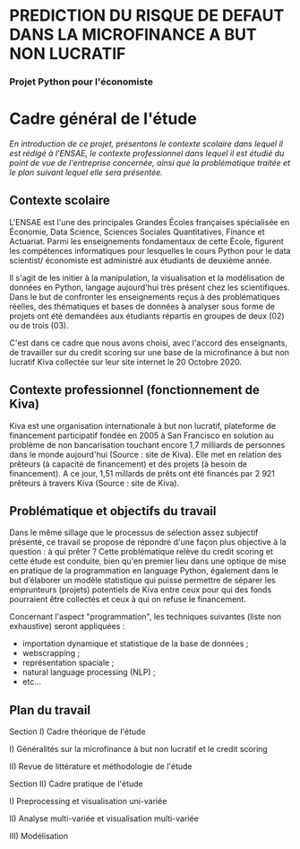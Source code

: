 # PREDICTION DU RISQUE DE DEFAUT DANS LA MICROFINANCE A BUT NON LUCRATIF


### Projet Python pour l'économiste

# Cadre général de l'étude 
*En introduction de ce projet, présentons le contexte scolaire dans lequel il est rédigé à l'ENSAE, le contexte professionnel dans lequel il est étudié du point de vue de l'entreprise concernée, ainsi que la problématique traitée et le plan suivant lequel elle sera présentée.*

## Contexte scolaire 
L'ENSAE est l'une des principales Grandes Écoles françaises spécialisée en Économie, Data Science, Sciences Sociales Quantitatives, Finance et Actuariat. Parmi les enseignements fondamentaux de cette École, figurent les compétences informatiques pour lesquelles le cours Python pour le data scientist/ économiste est administré aux étudiants de deuxième année.

Il s'agit de les initier à la manipulation, la visualisation et la modélisation de données en Python, langage aujourd'hui très présent chez les scientifiques. Dans le but de confronter les enseignements reçus à des problématiques réelles, des thématiques et bases de données à analyser sous forme de projets ont été demandées aux étudiants répartis en groupes de deux (02) ou de trois (03).

C'est dans ce cadre que nous avons choisi, avec l'accord des enseignants, de travailler sur du credit scoring sur une base de la microfinance à but non lucratif Kiva collectée sur leur site internet le 20 Octobre 2020.

## Contexte professionnel (fonctionnement de Kiva) 
Kiva est une organisation internationale à but non lucratif, plateforme de financement participatif fondée en 2005 à San Francisco en solution au problème de non bancarisation touchant encore 1,7 milliards de personnes dans le monde aujourd'hui (Source : site de Kiva). Elle met en relation des prêteurs (à capacité de financement) et des projets (à besoin de financement). A ce jour, 1,51 millards de prêts ont été financés par 2 921 prêteurs à travers Kiva (Source : site de Kiva).

## Problématique et objectifs du travail 
Dans le même sillage que le processus de sélection assez subjectif présenté, ce travail se propose de répondre d'une façon plus objective à la question : à qui prêter ? Cette problématique relève du credit scoring et cette étude est conduite, bien qu'en premier lieu dans une optique de mise en pratique de la programmation en language Python, également dans le but d’élaborer un modèle statistique qui puisse permettre de séparer les emprunteurs (projets) potentiels de Kiva entre ceux pour qui des fonds pourraient être collectés et ceux à qui on refuse le financement.

Concernant l'aspect "programmation", les techniques suivantes (liste non exhaustive) seront appliquées :

- importation dynamique et statistique de la base de données ;
- webscrapping ;
- représentation spaciale ;
- natural language processing (NLP) ;
- etc...

## Plan du travail 

Section I) Cadre théorique de l'étude

I) Généralités sur la microfinance à but non lucratif et le credit scoring

II) Revue de littérature et méthodologie de l'étude

Section II) Cadre pratique de l'étude

I) Preprocessing et visualisation uni-variée

II) Analyse multi-variée et visualisation multi-variée

III) Modélisation